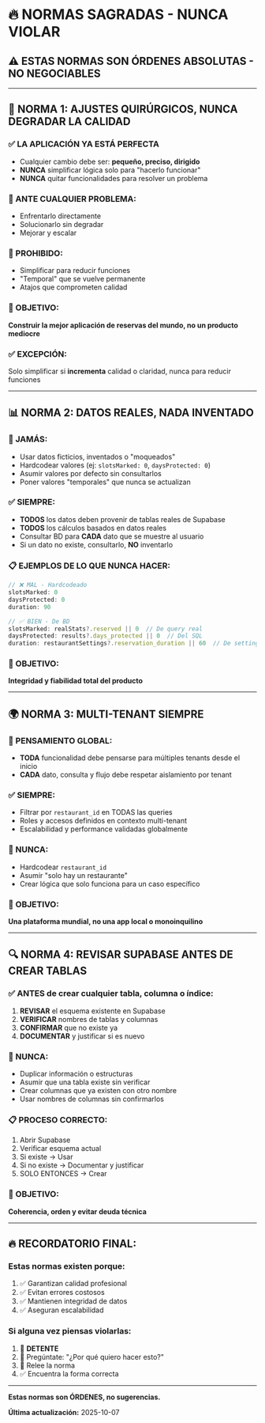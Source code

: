 # 🔥 NORMAS SAGRADAS - NUNCA VIOLAR

## ⚠️ ESTAS NORMAS SON ÓRDENES ABSOLUTAS - NO NEGOCIABLES

---

## 🎯 NORMA 1: AJUSTES QUIRÚRGICOS, NUNCA DEGRADAR LA CALIDAD

### ✅ LA APLICACIÓN YA ESTÁ PERFECTA
- Cualquier cambio debe ser: **pequeño, preciso, dirigido**
- **NUNCA** simplificar lógica solo para "hacerlo funcionar"
- **NUNCA** quitar funcionalidades para resolver un problema

### 🎯 ANTE CUALQUIER PROBLEMA:
- Enfrentarlo directamente
- Solucionarlo sin degradar
- Mejorar y escalar

### 🚫 PROHIBIDO:
- Simplificar para reducir funciones
- "Temporal" que se vuelve permanente
- Atajos que comprometen calidad

### 🎯 OBJETIVO:
**Construir la mejor aplicación de reservas del mundo, no un producto mediocre**

### ✅ EXCEPCIÓN:
Solo simplificar si **incrementa** calidad o claridad, nunca para reducir funciones

---

## 📊 NORMA 2: DATOS REALES, NADA INVENTADO

### 🚫 JAMÁS:
- Usar datos ficticios, inventados o "moqueados"
- Hardcodear valores (ej: `slotsMarked: 0`, `daysProtected: 0`)
- Asumir valores por defecto sin consultarlos
- Poner valores "temporales" que nunca se actualizan

### ✅ SIEMPRE:
- **TODOS** los datos deben provenir de tablas reales de Supabase
- **TODOS** los cálculos basados en datos reales
- Consultar BD para **CADA** dato que se muestre al usuario
- Si un dato no existe, consultarlo, **NO** inventarlo

### 📋 EJEMPLOS DE LO QUE NUNCA HACER:
```javascript
// ❌ MAL - Hardcodeado
slotsMarked: 0
daysProtected: 0
duration: 90

// ✅ BIEN - De BD
slotsMarked: realStats?.reserved || 0  // De query real
daysProtected: results?.days_protected || 0  // Del SQL
duration: restaurantSettings?.reservation_duration || 60  // De settings
```

### 🎯 OBJETIVO:
**Integridad y fiabilidad total del producto**

---

## 🌍 NORMA 3: MULTI-TENANT SIEMPRE

### 🎯 PENSAMIENTO GLOBAL:
- **TODA** funcionalidad debe pensarse para múltiples tenants desde el inicio
- **CADA** dato, consulta y flujo debe respetar aislamiento por tenant

### ✅ SIEMPRE:
- Filtrar por `restaurant_id` en TODAS las queries
- Roles y accesos definidos en contexto multi-tenant
- Escalabilidad y performance validadas globalmente

### 🚫 NUNCA:
- Hardcodear `restaurant_id`
- Asumir "solo hay un restaurante"
- Crear lógica que solo funciona para un caso específico

### 🎯 OBJETIVO:
**Una plataforma mundial, no una app local o monoinquilino**

---

## 🔍 NORMA 4: REVISAR SUPABASE ANTES DE CREAR TABLAS

### ✅ ANTES de crear cualquier tabla, columna o índice:
1. **REVISAR** el esquema existente en Supabase
2. **VERIFICAR** nombres de tablas y columnas
3. **CONFIRMAR** que no existe ya
4. **DOCUMENTAR** y justificar si es nuevo

### 🚫 NUNCA:
- Duplicar información o estructuras
- Asumir que una tabla existe sin verificar
- Crear columnas que ya existen con otro nombre
- Usar nombres de columnas sin confirmarlos

### 📋 PROCESO CORRECTO:
1. Abrir Supabase
2. Verificar esquema actual
3. Si existe → Usar
4. Si no existe → Documentar y justificar
5. SOLO ENTONCES → Crear

### 🎯 OBJETIVO:
**Coherencia, orden y evitar deuda técnica**

---

## 🔥 RECORDATORIO FINAL:

### Estas normas existen porque:
1. ✅ Garantizan calidad profesional
2. ✅ Evitan errores costosos
3. ✅ Mantienen integridad de datos
4. ✅ Aseguran escalabilidad

### Si alguna vez piensas violarlas:
1. 🛑 **DETENTE**
2. 🤔 Pregúntate: "¿Por qué quiero hacer esto?"
3. 📖 Relee la norma
4. ✅ Encuentra la forma correcta

---

**Estas normas son ÓRDENES, no sugerencias.**

**Última actualización:** 2025-10-07
